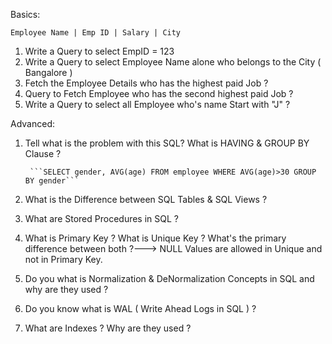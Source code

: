 Basics:

  ```Employee Name | Emp ID | Salary | City```
  
  1. Write a Query to select EmpID = 123
  2. Write a Query to select Employee Name alone who belongs to the City ( Bangalore )
  3. Fetch the Employee Details who has the highest paid Job ?
  4. Query to Fetch Employee who has the second highest paid Job ?
  5. Write a Query to select all Employee who's name Start with "J" ?

Advanced:
  1. Tell what is the problem with this SQL? What is HAVING & GROUP BY Clause ?

          ```SELECT gender, AVG(age) FROM employee WHERE AVG(age)>30 GROUP BY gender```

  2. What is the Difference between SQL Tables & SQL Views ?

  3. What are Stored Procedures in SQL ?

  4. What is Primary Key ? What is Unique Key ? What's the primary difference between both ?---> NULL Values are allowed in Unique and not in Primary Key.

  5. Do you what is Normalization & DeNormalization Concepts in SQL and why are they used ?

  6. Do you know what is WAL ( Write Ahead Logs in SQL ) ?

  7. What are Indexes ? Why are they used ?
